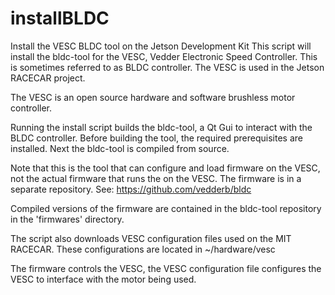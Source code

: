 # installBLDC
Install the VESC BLDC tool on the Jetson Development Kit
This script will install the bldc-tool for the VESC, Vedder Electronic Speed Controller. This is sometimes referred to as BLDC controller. The VESC is used in the Jetson RACECAR project.

The VESC is an open source hardware and software brushless motor controller.

Running the install script builds the bldc-tool, a Qt Gui to interact with the BLDC controller.
Before building the tool, the required prerequisites are installed. Next the bldc-tool is compiled from source.

Note that this is the tool that can configure and load firmware on the VESC, not the actual firmware that runs the on the VESC. The firmware is in a separate repository. See: https://github.com/vedderb/bldc

Compiled versions of the firmware are contained in the bldc-tool repository in the 'firmwares' directory.

The script also downloads VESC configuration files used on the MIT RACECAR. These configurations are located in ~/hardware/vesc

The firmware controls the VESC, the VESC configuration file configures the VESC to interface with the motor being used.



